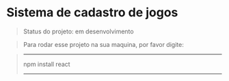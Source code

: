 <h1>Sistema de cadastro de jogos</h1>

> Status do projeto: em desenvolvimento

> Para rodar esse projeto na sua maquina, por favor digite:

> ***
> npm install react
> ***
